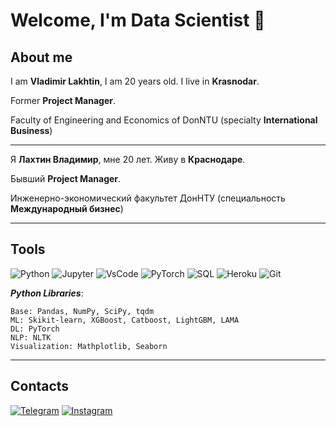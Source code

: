 # **Welcome, I'm Data Scientist** 👋

## **About me**
I am **Vladimir Lakhtin**, I am 20 years old. I live in **Krasnodar**.

Former **Project Manager**.

Faculty of Engineering and Economics of DonNTU (specialty **International Business**)

---

Я **Лахтин Владимир**, мне 20 лет. Живу в **Краснодаре**. 

Бывший **Project Manager**.

Инженерно-экономический факультет ДонНТУ (специальность **Международный бизнес**)

---
## **Tools**

![Python](https://img.shields.io/badge/Python-090909?style=for-the-badge&logo=python&logoColor=00BFFF)
![Jupyter](https://img.shields.io/badge/Jupyter-090909?style=for-the-badge&logo=Jupyter&logoColor=FF4500)
![VsCode](https://img.shields.io/badge/VsCode-090909?style=for-the-badge&logo=VisualStudio&logoColor=20B2AA)
![PyTorch](https://img.shields.io/badge/PyTorch-090909?style=for-the-badge&logo=PyTorch&logoColor=FF0000)
![SQL](https://img.shields.io/badge/SQL-090909?style=for-the-badge&logo=mySQL&logoColor=00BFFF)
![Heroku](https://img.shields.io/badge/Heroku-090909?style=for-the-badge&logo=Heroku&logoColor=FF00FF)
![Git](https://img.shields.io/badge/Git-090909?style=for-the-badge&logo=Git)     

***Python Libraries***:
    
    Base: Pandas, NumPy, SciPy, tqdm
    ML: Skikit-learn, XGBoost, Catboost, LightGBM, LAMA
    DL: PyTorch
    NLP: NLTK
    Visualization: Mathplotlib, Seaborn
---
## **Contacts**

[![Telegram](https://img.shields.io/badge/Telegram-090909?style=for-the-badge&logo=Telegram)](https://t.me/apelsin_lvl)
[![Instagram](https://img.shields.io/badge/Instagram-090909?style=for-the-badge&logo=Instagram)](https://www.instagram.com/yumyum.lvl)
